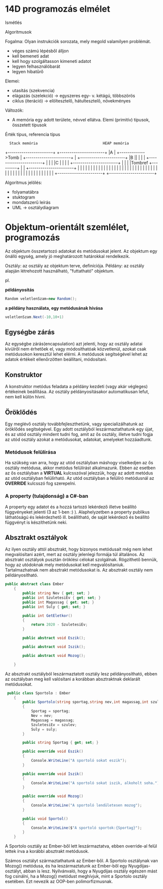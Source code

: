 # 14D programozás elmélet

Ismétlés

Algoritmusok

Fogalma: Olyan instrukciók sorozata, mely megold valamilyen problémát.

- véges számú lépésből álljon
- kell bemeneti adat
- kell hogy szolgáltasson kimeneti adatot
- legyen felhasználóbarát
- legyen hibatűrő 

Elemei:
- utasítás (szekvencia)
- elágazás (szelekció) -> egyszeres egy- v. kétágú, többszörös
- ciklus (iteráció) -> elöltesztelő, hátultesztelő, növekményes 

Változók:

- A memória egy adott területe, névvel ellátva.
 Elemi (primitív) típusok, összetett típusok

Érték típus, referencia típus


      Stack memória                              HEAP memória
+-----------------------+                       +-----------------------+
|A                      |         +------------->Tomb                   |
+-----------------------+         |             +-----------------------+
|B                     ||         |             |                       |
+-----------------------+         |             |                       |
|C                      |         |             |                       |
+-----------------------+         |             |                       |
|Tombref                +---------+             |                       |
+-----------------------+                       |                       |
|                       |                       |                       |
|                       |                       |                       |
|                       |                       |                       |
|                       |                       |                       |
|                       |                       |                       |
|                       |                       |                       |
|                       |                       |                       |
|                       |                       |                       |
|                       |                       |                       |
|                       |                       |                       |
|                       |                       |                       |
|                       |                       |                       |
+-----------------------+                       +-----------------------+


Algoritmus jelölés:

- folyamatábra
- stuktogram
- mondatszerű leírás
- UML -> osztálydiagram

# Objektum-orientált szemlélet, programozás

Az objektum összetartozó adatokat és metódusokat jelent. Az objektum egy önálló egység, amely jó meghatározott határokkal rendelkezik.

Osztály: az osztály az objektum terve, definíciója.
Példány: az osztály alapján létrehozott használható, "futtatható" objektum. 

pl. 

**példányosítás**
```C#
Random veletlenSzam=new Random();
```
**a példány használata, egy metódusának hívása**
```C#
veletlenSzam.Next(-10,10+1)
```
## Egységbe zárás
Az egységbe zárás(encapsulation) azt jelenti, hogy az osztály adatai kívülről nem érhetőek el, vagy módosíthatóak közvetlenül, azokat
csak metódusokon keresztül lehet elérni. A metódusok segítségével lehet az adatok értékeit ellenőrzötten beállítani, módosítani.

## Konstruktor

A konstruktor metódus feladata a példány kezdeti (vagy akár végleges) értékeinek beállítása. Az osztály példányosításakor automatikusan lefut, nem kell külön hívni.

## Öröklődés

Egy meglévő osztály továbbfejleszthetünk, vagy specializálhatunk az öröklődés segítségével. Egy adott osztályból leszármaztathatunk egy újat, és az utód osztály mindent tudni fog, amit az ős osztály, illetve tudni fogja az utód osztály azokat a metódusokat, adatokat, amelyeket hozzáadtunk.

### Metódusok felülírása

Ha szükség van arra, hogy az utód osztályban máshogy viselkedjen az ős osztály metódusa, akkor metódus felülírást alkalmazunk. Ebben az esetben az ős osztályban a **VIRTUAL** kulcsszóval jelezzük, hogy az adott metódus az utód osztályban felülírható.
Az utód osztályban a felülíró metódusnál az **OVERRIDE** kulcsszó fog szerepelni.

### A property (tulajdonság) a C#-ban

A property egy adatot és a hozzá tartozó lekérdező illetve beállító függvényeket jelenti (3 az 1-ben :) ).
Alaphelyzetben a property publikus láthatóságú és lekérdezhető ill. beállítható, de saját lekérdező és beállító függvényt is készíthetünk neki.

## Absztrakt osztályok

Az ilyen osztály attól absztrakt, hogy bizonyos metódusait még nem lehet megvalósítani azért, mert az osztály jelenlegi formája túl általános. Az absztrakt osztályok pusztán öröklési célokat szolgálnak. Rögzíthető bennük, hogy az utódoknak mely metódusokat kell megvalósítaniuk. Tartalmazhatnak nem absztrakt metódusokat is. Az absztrakt osztály nem példányosítható.

```c#
public abstract class Ember
    {
        public string Nev { get; set; }
        public int SzuletesiEv { get; set; }
        public int Magassag { get; set; }
        public int Suly { get; set; }

        public int GetEletkor()
        {
            return 2020 - SzuletesiEv;
        }

        public abstract void Eszik();

        public abstract void Iszik();

        public abstract void Mozog();

    }
```
Az absztrakt osztályból leszármaztatott osztály lesz példányosítható, ebben az osztályban meg kell valósítani a korábban absztraktnak deklarált metódusokat. 

```C#
 public class Sportolo : Ember
    {
        public Sportolo(string sportag,string nev,int magassag,int szulev,int suly)
        {
            Sportag = sportag;
            Nev = nev;
            Magassag = magassag;
            SzuletesiEv = szulev;
            Suly = suly;
        }

        public string Sportag { get; set; }

        public override void Eszik()
        {
            Console.WriteLine("A sportoló sokat eszik");
        }

        public override void Iszik()
        {
            Console.WriteLine("A sportoló sokat iszik, alkoholt soha.");
        }

        public override void Mozog()
        {
            Console.WriteLine("A sportoló lendületesen mozog");
        }

        public void Sportol()
        {
            Console.WriteLine($"A sportoló sportok:{Sportag}");
        }
    }
```
A Sportolo osztály az Ember-ből lett leszármaztatva, ebben override-al felül lettek írva a korábbi absztrakt metódusok.

Számos osztályt származtathatunk az Ember-ből. A Sportolo osztálynak van Mozog() metódusa, és ha leszármaztatunk az Ember-ből egy Nyugdijas-osztályt, abban is lesz. Nyilvánvaló, hogy a Nyugdijas osztály egészen mást fog csinálni, ha a Mozog() metódust meghívjuk, mint a Sportolo osztály esetében. Ezt nevezik az OOP-ben polimorfizmusnak.

